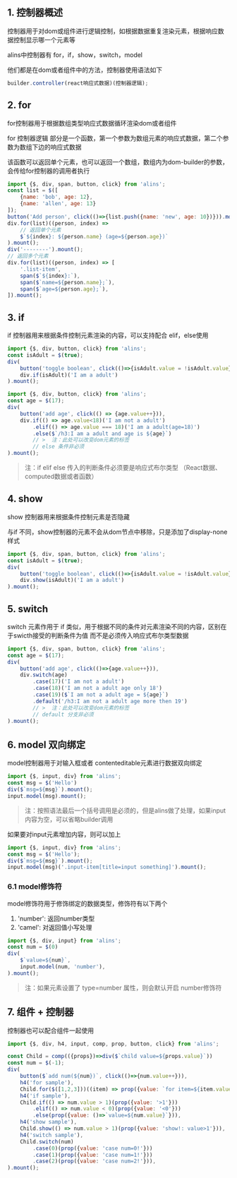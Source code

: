 <!--
 * @Author: chenzhongsheng
 * @Date: 2022-11-05 10:51:23
 * @Description: Coding something
 * @LastEditors: chenzhongsheng
 * @LastEditTime: 2022-11-12 14:35:01
-->

## 1. 控制器概述

控制器用于对dom或组件进行逻辑控制，如根据数据重复渲染元素，根据响应数据控制显示哪一个元素等

alins中控制器有 for，if，show，switch，model

他们都是在dom或者组件中的方法，控制器使用语法如下

```ts
builder.controller(react响应式数据)(控制器逻辑);
```

## 2. for

for控制器用于根据数组类型响应式数据循环渲染dom或者组件

for 控制器逻辑 部分是一个函数，第一个参数为数组元素的响应式数据，第二个参数为数组下边的响应式数据

该函数可以返回单个元素，也可以返回一个数组，数组内为dom-builder的参数，会传给for控制器的调用者执行

<code-runner title="dom节点for示例"/>

```js
import {$, div, span, button, click} from 'alins';
const list = $([
    {name: 'bob', age: 12},
    {name: 'allen', age: 13}
]);
button('Add person', click(()=>{list.push({name: 'new', age: 10})})).mount();
div.for(list)((person, index) => 
    // 返回单个元素
    $`${index}: ${person.name} (age=${person.age})`
).mount();
div('--------').mount();
// 返回多个元素
div.for(list)((person, index) => [
    '.list-item',
    span($`${index}:`),
    span($`name=${person.name};`),
    span($`age=${person.age};`),
]).mount();
```

## 3. if

if 控制器用来根据条件控制元素渲染的内容，可以支持配合 elif，else使用

<code-runner title="配合布尔值单个if使用"/>

```js
import {$, div, button, click} from 'alins';
const isAdult = $(true);
div(
    button('toggle boolean', click(()=>{isAdult.value = !isAdult.value})),
    div.if(isAdult)('I am a adult')
).mount();
```

<code-runner title="配合其他类型组合elif和else使用"/>

```js
import {$, div, button, click} from 'alins';
const age = $(17);
div(
    button('add age', click(() => {age.value++})),
    div.if(() => age.value<18)('I am not a adult')
        .elif(() => age.value === 18)('I am a adult(age=18)')
        .else($`/h3:I am a adult and age is ${age}`)
        // >  注：此处可以改变dom元素的标签
        // else 条件非必须
).mount();
```

>  注：if elif else 传入的判断条件必须要是响应式布尔类型 （React数据、computed数据或者函数）

## 4. show

show 控制器用来根据条件控制元素是否隐藏

与if 不同，show控制器的元素不会从dom节点中移除，只是添加了display-none样式

<code-runner title="shou控制器示例"/>

```js
import {$, div, span, button, click} from 'alins';
const isAdult = $(true);
div(
    button('toggle boolean', click(()=>{isAdult.value = !isAdult.value})),
    div.show(isAdult)('I am a adult')
).mount();
```

## 5. switch

switch 元素作用于 if 类似，用于根据不同的条件对元素渲染不同的内容，区别在于swicth接受的判断条件为值 而不是必须传入响应式布尔类型数据

<code-runner title="switch"/>

```js
import {$, div, span, button, click} from 'alins';
const age = $(17);
div(
    button('add age', click(()=>{age.value++})),
    div.switch(age)
        .case(17)('I am not a adult')
        .case(18)('I am not a adult age only 18')
        .case(19)($`I am not a adult age = ${age}`)
        .default('/h3:I am not a adult age more then 19')
        // >  注：此处可以改变dom元素的标签
        // default 分支非必须
).mount();
```

## 6. model 双向绑定

model控制器用于对输入框或者 contenteditable元素进行数据双向绑定

<code-runner title='number修饰符示例'/>

```js
import {$, input, div} from 'alins';
const msg = $('Hello')
div($`msg=${msg}`).mount();
input.model(msg).mount(); 
```


>  注：按照语法最后一个括号调用是必须的，但是alins做了处理，如果input内容为空，可以省略builder调用

如果要对input元素增加内容，则可以加上

<code-runner title='number修饰符示例'/>

```js
import {$, input, div} from 'alins';
const msg = $('Hello');
div($`msg=${msg}`).mount();
input.model(msg)('.input-item[title=input something]').mount();
```

### 6.1 model修饰符

model修饰符用于修饰绑定的数据类型，修饰符有以下两个

1. 'number': 返回number类型
2. 'camel': 对返回值小写处理

<code-runner title='number修饰符示例'/>

```js
import {$, div, input} from 'alins';
const num = $(0)
div(
    $`value=${num}`,
    input.model(num, 'number'), 
).mount();
```

> 注：如果元素设置了 type=number 属性，则会默认开启 number修饰符

## 7. 组件 + 控制器

控制器也可以配合组件一起使用

<code-runner title='组件 + 控制器'/>

```js
import {$, div, h4, input, comp, prop, button, click} from 'alins';

const Child = comp(({props})=>div($`child value=${props.value}`))
const num = $(-1);
div(
    button($`add num(${num})`, click(()=>{num.value++})),
    h4('for sample'),
    Child.for($([1,2,3]))((item) => prop({value: `for item=${item.value}`})),
    h4('if sample'),
    Child.if(() => num.value > 1)(prop({value: '>1'}))
        .elif(() => num.value < 0)(prop({value: '<0'}))
        .else(prop({value: ()=>`value=${num.value}`})),
    h4('show sample'),
    Child.show(() => num.value > 1)(prop({value: 'show!: value>1'})),
    h4('switch sample'),
    Child.switch(num)
        .case(0)(prop({value: 'case num=0!'}))
        .case(1)(prop({value: 'case num=1!'}))
        .case(2)(prop({value: 'case num=2!'})),
).mount();
```